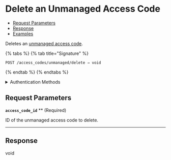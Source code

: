 # Delete an Unmanaged Access Code

- [Request Parameters](./#request-parameters)
- [Response](./#response)
- [Examples](./#examples)

Deletes an [unmanaged access code](https://docs.seam.co/latest/capability-guides/smart-locks/access-codes/migrating-existing-access-codes).

{% tabs %}
{% tab title="Signature" %}
```
POST /access_codes/unmanaged/delete ⇒ void
```
{% endtab %}
{% endtabs %}

<details>

<summary>Authentication Methods</summary>

- API key
- Client session token
- Personal access token
  <br>Must also include the `seam-workspace` header in the request.

To learn more, see [Authentication](https://docs.seam.co/latest/api/authentication).
</details>

## Request Parameters

**`access_code_id`** ** (Required)

ID of the unmanaged access code to delete.

---


## Response

void
